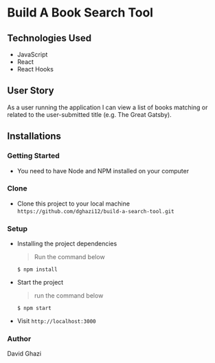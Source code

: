 # Build A Book Search Tool

## Technologies Used

- JavaScript
- React
- React Hooks

## User Story

As a user running the application I can view a list of books matching or related to the user-submitted title (e.g. The Great Gatsby).

## Installations

### Getting Started

- You need to have Node and NPM installed on your computer

### Clone

- Clone this project to your local machine `https://github.com/dghazi12/build-a-search-tool.git`

### Setup

- Installing the project dependencies
  > Run the command below
  ```shell
  $ npm install
  ```
- Start the project
  > run the command below
  ```shell
  $ npm start
  ```
- Visit `http://localhost:3000`

### Author

David Ghazi
